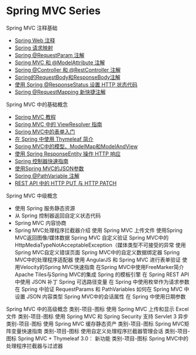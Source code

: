 # Spring MVC Series

Spring MVC 注释基础

- [Spring Web 注释](/spring-boot-modules/spring-boot-annotations/spring-mvc-annotations_zh.md)
- [Spring 请求映射](/spring-web-modules/spring-rest-http/spring-requestmapping_zh.md)
- [Spring @RequestParam 注解](/spring-web-modules/spring-mvc-basics-6/spring-request-param_zh.md)
- [Spring MVC 和 @ModelAttribute 注解](/spring-web-modules/spring-mvc-basics-5/spring-mvc-and-the-modelattribute-annotation_zh.md)
- [Spring @Controller 和 @RestController 注解](/spring-web-modules/spring-mvc-basics/spring-controller-vs-restcontroller_zh.md)
- [Spring的RequestBody和ResponseBody注解](/spring-boot-rest/spring-request-response-body_zh.md)
- [使用 Spring @ResponseStatus 设置 HTTP 状态代码](/spring-web-modules/spring-mvc-basics-5/spring-response-status_zh.md)
- [Spring @RequestMapping 新快捷注解](/spring-web-modules/spring-mvc-basics/spring-new-requestmapping-shortcuts_zh.md)

Spring MVC 中的基础概念

- [Spring MVC 教程](/spring-web-modules/spring-mvc-basics/spring-mvc-tutorial_zh.md)
- [Spring MVC 中的 ViewResolver 指南](/spring-web-modules/spring-mvc-basics/spring-mvc-view-resolver-tutorial_zh.md)
- [Spring MVC中的表单入门](/spring-web-modules/spring-mvc-forms-jsp/spring-mvc-form-tutorial_zh.md)
- [在 Spring 中使用 Thymeleaf 简介](/spring-web-modules/spring-thymeleaf/thymeleaf-in-spring-mvc_zh.md)
- [Spring MVC中的模型、ModelMap和ModelAndView](/spring-web-modules/spring-mvc-basics-4/spring-mvc-model-model-map-model-view_zh.md)
- [使用 Spring ResponseEntity 操作 HTTP 响应](/spring-boot-modules/spring-boot-mvc/spring-response-entity_zh.md)
- [Spring 控制器快速指南](/spring-web-modules/spring-mvc-basics-4/spring-controllers_zh.md)
- [使用Spring MVC的JSON参数](/spring-web-modules/spring-mvc-basics-4/spring-mvc-send-json-parameters_zh.md)
- [Spring @PathVariable 注解](/spring-web-modules/spring-mvc-java/spring-pathvariable_zh.md)
- [REST API 中的 HTTP PUT 与 HTTP PATCH](/spring-web-modules/spring-resttemplate/http-put-patch-difference-spring_zh.md)

Spring MVC 中级概念

- 使用 Spring 服务静态资源
- 从 Spring 控制器返回自定义状态代码
- Spring MVC 内容协商
- Spring MVC处理程序拦截器介绍
使用 Spring MVC 上传文件
使用Spring MVC返回图像/媒体数据
Spring MVC 自定义验证
Spring MVC中的HttpMediaTypeNotAcceptableException（媒体类型不可接受的异常
使用Spring MVC自定义错误页面
Spring MVC中的自定义数据绑定器
Spring MVC中的处理程序适配器
使用 AngularJS 和 Spring MVC 进行表单验证
使用Velocity的Spring MVC快速指南
在Spring MVC中使用FreeMarker简介
Apache Tiles与Spring MVC的集成
Spring 的模板引擎
在 Spring REST API 中使用 JSON 补丁
Spring 可选路径变量
在 Spring 中使用枚举作为请求参数
在 Spring 中验证 RequestParams 和 PathVariables
如何在 Spring MVC 中设置 JSON 内容类型
Spring MVC中的会话属性
在 Spring 中使用日期参数

Spring MVC 中的高级概念
类别-项目-图标
使用 Spring MVC 上传和显示 Excel 文件
类别-项目-图标
使用 Spring MVC 和 Spring Security 支持 Servlet 3 异步
类别-项目-图标
使用 Spring MVC 缓存静态资产
类别-项目-图标
Spring MVC矩阵变量快速指南
类别-项目-图标
使用自定义处理程序拦截器管理会话
类别-项目-图标
Spring MVC + Thymeleaf 3.0： 新功能
类别-项目-图标
Spring MVC中的处理程序拦截器与过滤器
